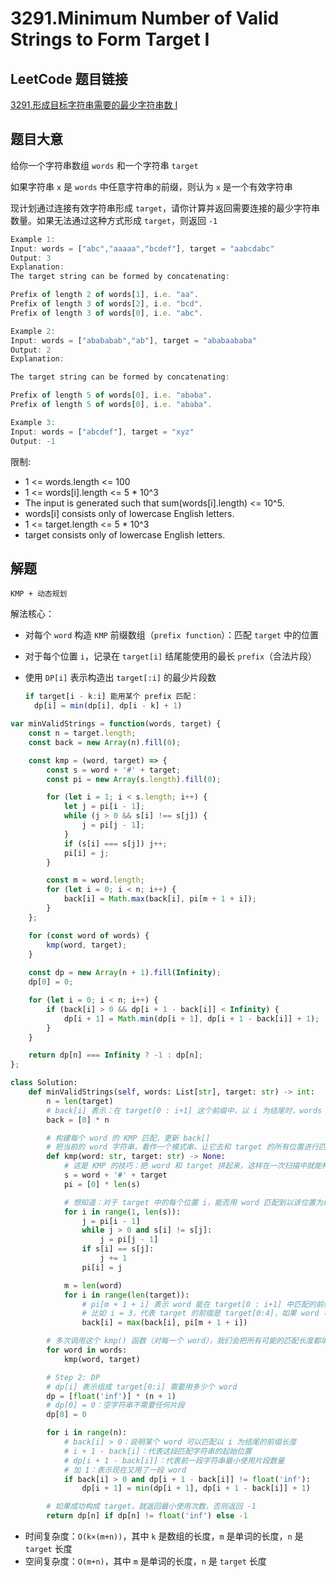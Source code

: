 # 3291.Minimum Number of Valid Strings to Form Target I

## LeetCode 题目链接

[3291.形成目标字符串需要的最少字符串数 I](https://leetcode.cn/problems/minimum-number-of-valid-strings-to-form-target-i/)

## 题目大意

给你一个字符串数组 `words` 和一个字符串 `target`

如果字符串 `x` 是 `words` 中任意字符串的前缀，则认为 `x` 是一个有效字符串

现计划通过连接有效字符串形成 `target`，请你计算并返回需要连接的最少字符串数量。如果无法通过这种方式形成 `target`，则返回 `-1`

```js
Example 1:
Input: words = ["abc","aaaaa","bcdef"], target = "aabcdabc"
Output: 3
Explanation:
The target string can be formed by concatenating:

Prefix of length 2 of words[1], i.e. "aa".
Prefix of length 3 of words[2], i.e. "bcd".
Prefix of length 3 of words[0], i.e. "abc".

Example 2:
Input: words = ["abababab","ab"], target = "ababaababa"
Output: 2
Explanation:

The target string can be formed by concatenating:

Prefix of length 5 of words[0], i.e. "ababa".
Prefix of length 5 of words[0], i.e. "ababa".

Example 3:
Input: words = ["abcdef"], target = "xyz"
Output: -1
```

限制:
- 1 <= words.length <= 100
- 1 <= words[i].length <= 5 * 10^3
- The input is generated such that sum(words[i].length) <= 10^5.
- words[i] consists only of lowercase English letters.
- 1 <= target.length <= 5 * 10^3
- target consists only of lowercase English letters.

## 解题

`KMP + 动态规划`

解法核心：
- 对每个 `word` 构造 `KMP` 前缀数组（`prefix function`）：匹配 `target` 中的位置
- 对于每个位置 `i`，记录在 `target[i]` 结尾能使用的最长 `prefix`（合法片段）
- 使用 `DP[i]` 表示构造出 `target[:i]` 的最少片段数
  
  ```js
  if target[i - k:i] 能用某个 prefix 匹配：
    dp[i] = min(dp[i], dp[i - k] + 1)
  ```

```js
var minValidStrings = function(words, target) {
    const n = target.length;
    const back = new Array(n).fill(0);

    const kmp = (word, target) => {
        const s = word + '#' + target;
        const pi = new Array(s.length).fill(0);

        for (let i = 1; i < s.length; i++) {
            let j = pi[i - 1];
            while (j > 0 && s[i] !== s[j]) {
                j = pi[j - 1];
            }
            if (s[i] === s[j]) j++;
            pi[i] = j;
        }

        const m = word.length;
        for (let i = 0; i < n; i++) {
            back[i] = Math.max(back[i], pi[m + 1 + i]);
        }
    };

    for (const word of words) {
        kmp(word, target);
    }
    
    const dp = new Array(n + 1).fill(Infinity);
    dp[0] = 0;

    for (let i = 0; i < n; i++) {
        if (back[i] > 0 && dp[i + 1 - back[i]] < Infinity) {
            dp[i + 1] = Math.min(dp[i + 1], dp[i + 1 - back[i]] + 1);
        }
    }

    return dp[n] === Infinity ? -1 : dp[n];
};
```
```python
class Solution:
    def minValidStrings(self, words: List[str], target: str) -> int:
        n = len(target)
        # back[i] 表示：在 target[0 : i+1] 这个前缀中，以 i 为结尾时，words 中哪个字符串能匹配这个位置的最长长度是多少
        back = [0] * n  

        # 构建每个 word 的 KMP 匹配，更新 back[]
        # 把当前的 word 字符串，看作一个模式串，让它去和 target 的所有位置进行匹配，找出每个位置能匹配到的最长前缀
        def kmp(word: str, target: str) -> None:
            # 这是 KMP 的技巧：把 word 和 target 拼起来，这样在一次扫描中就能构建出 word 匹配 target 各个位置时的匹配前缀信息
            s = word + '#' + target
            pi = [0] * len(s)

            # 想知道：对于 target 中的每个位置 i，能否用 word 匹配到以该位置为结尾的前缀
            for i in range(1, len(s)):
                j = pi[i - 1]
                while j > 0 and s[i] != s[j]:
                    j = pi[j - 1]
                if s[i] == s[j]:
                    j += 1
                pi[i] = j

            m = len(word)
            for i in range(len(target)):
                # pi[m + 1 + i] 表示 word 能在 target[0 : i+1] 中匹配的前缀长度
                # 比如 i = 3，代表 target 的前缀是 target[0:4]，如果 word 可以匹配到这个位置的后缀，就更新 back[3]
                back[i] = max(back[i], pi[m + 1 + i])

        # 多次调用这个 kmp() 函数（对每一个 word），我们会把所有可能的匹配长度都填进 back 数组中
        for word in words:
            kmp(word, target)

        # Step 2: DP
        # dp[i] 表示组成 target[0:i] 需要用多少个 word
        dp = [float('inf')] * (n + 1)
        # dp[0] = 0：空字符串不需要任何片段
        dp[0] = 0

        for i in range(n):
            # back[i] > 0：说明某个 word 可以匹配以 i 为结尾的前缀长度
            # i + 1 - back[i]：代表这段匹配字符串的起始位置
            # dp[i + 1 - back[i]]：代表前一段字符串最小使用片段数量
            # 加 1：表示现在又用了一段 word
            if back[i] > 0 and dp[i + 1 - back[i]] != float('inf'):
                dp[i + 1] = min(dp[i + 1], dp[i + 1 - back[i]] + 1)

        # 如果成功构成 target，就返回最小使用次数，否则返回 -1
        return dp[n] if dp[n] != float('inf') else -1
```

- 时间复杂度：`O(k×(m+n))`，其中 `k` 是数组的长度，`m` 是单词的长度，`n` 是 `target` 长度
- 空间复杂度：`O(m+n)`，其中 `m` 是单词的长度，`n` 是 `target` 长度